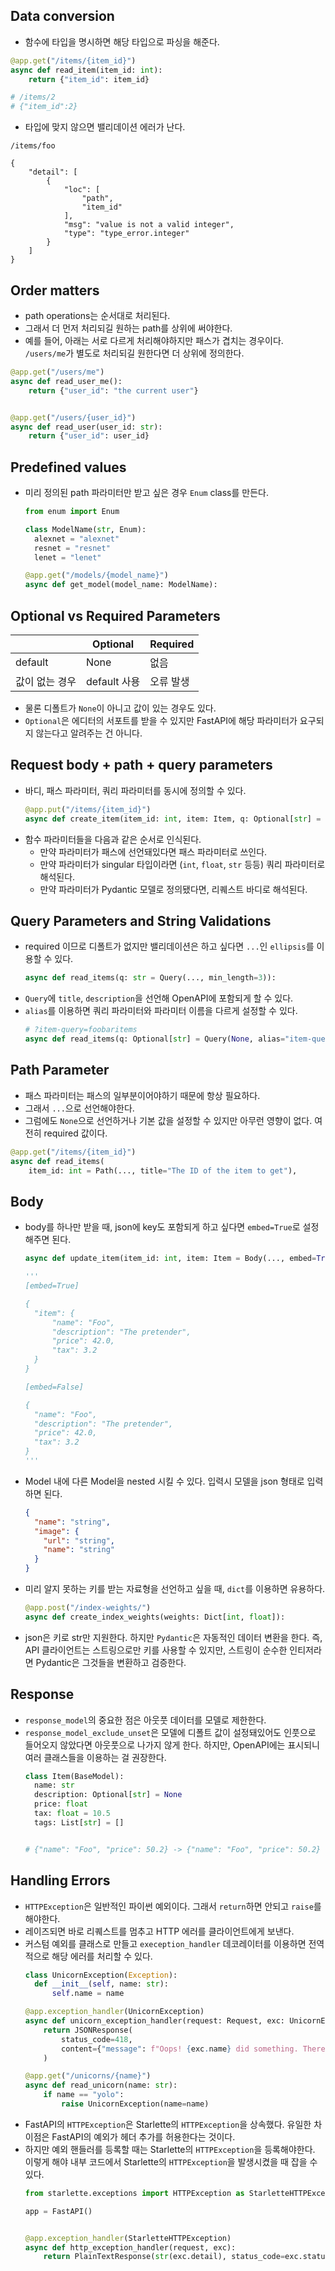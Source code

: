 ## Data conversion
- 함수에 타입을 명시하면 해당 타입으로 파싱을 해준다.
```python
@app.get("/items/{item_id}")
async def read_item(item_id: int):
    return {"item_id": item_id}

# /items/2
# {"item_id":2}
```
- 타입에 맞지 않으면 밸리데이션 에러가 난다.
```
/items/foo

{
    "detail": [
        {
            "loc": [
                "path",
                "item_id"
            ],
            "msg": "value is not a valid integer",
            "type": "type_error.integer"
        }
    ]
}
```

## Order matters
- path operations는 순서대로 처리된다.
- 그래서 더 먼저 처리되길 원하는 path를 상위에 써야한다.
- 예를 들어, 아래는 서로 다르게 처리해야하지만 패스가 겹치는 경우이다. `/users/me`가 별도로 처리되길 원한다면 더 상위에 정의한다.
```python
@app.get("/users/me")
async def read_user_me():
    return {"user_id": "the current user"}


@app.get("/users/{user_id}")
async def read_user(user_id: str):
    return {"user_id": user_id}

```

## Predefined values
- 미리 정의된 path 파라미터만 받고 싶은 경우 `Enum` class를 만든다.
  ```python
  from enum import Enum
  
  class ModelName(str, Enum):
    alexnet = "alexnet"
    resnet = "resnet"
    lenet = "lenet"

  @app.get("/models/{model_name}")
  async def get_model(model_name: ModelName):
  ```

## Optional vs Required Parameters

|    | Optional | Required |
| --- | --- | --- |
| default | None | 없음 |
| 값이 없는 경우 | default 사용 | 오류 발생 |

- 물론 디폴트가 `None`이 아니고 값이 있는 경우도 있다.
- `Optional`은 에디터의 서포트를 받을 수 있지만 FastAPI에 해당 파라미터가 요구되지 않는다고 알려주는 건 아니다.

## Request body + path + query parameters
- 바디, 패스 파라미터, 쿼리 파라미터를 동시에 정의할 수 있다.
  ```python
  @app.put("/items/{item_id}")
  async def create_item(item_id: int, item: Item, q: Optional[str] = None):
  ```
- 함수 파라미터들을 다음과 같은 순서로 인식된다.
  - 만약 파라미터가 패스에 선언돼있다면 패스 파라미터로 쓰인다.
  - 만약 파라미터가 singular 타입이라면 (`int`, `float`, `str` 등등) 쿼리 파라미터로 해석된다.
  - 만약 파라미터가 Pydantic 모델로 정의됐다면, 리퀘스트 바디로 해석된다.

## Query Parameters and String Validations
- required 이므로 디폴트가 없지만 밸리데이션은 하고 싶다면 `...`인 `ellipsis`를 이용할 수 있다.
  ```python
  async def read_items(q: str = Query(..., min_length=3)):
  ```
- `Query`에 `title`, `description`을 선언해 OpenAPI에 포함되게 할 수 있다.
- `alias`를 이용하면 쿼리 파라미터와 파라미터 이름을 다르게 설정할 수 있다.
  ```python
  # ?item-query=foobaritems
  async def read_items(q: Optional[str] = Query(None, alias="item-query")):
  ```

## Path Parameter
- 패스 파라미터는 패스의 일부분이어야하기 때문에 항상 필요하다.
- 그래서 `...`으로 선언해야한다.
- 그럼에도 `None`으로 선언하거나 기본 값을 설정할 수 있지만 아무런 영향이 없다. 여전히 required 값이다.
```python
@app.get("/items/{item_id}")
async def read_items(
    item_id: int = Path(..., title="The ID of the item to get"),
```

## Body
- body를 하나만 받을 때, json에 key도 포함되게 하고 싶다면 `embed=True`로 설정해주면 된다.
  ```python
  async def update_item(item_id: int, item: Item = Body(..., embed=True)):

  '''
  [embed=True]

  {
    "item": {
        "name": "Foo",
        "description": "The pretender",
        "price": 42.0,
        "tax": 3.2
    }
  }

  [embed=False]

  {
    "name": "Foo",
    "description": "The pretender",
    "price": 42.0,
    "tax": 3.2
  }
  '''
  ```
- Model 내에 다른 Model을 nested 시킬 수 있다. 입력시 모델을 json 형태로 입력하면 된다.
  ```json
  {
    "name": "string",
    "image": {
      "url": "string",
      "name": "string"
    }
  }
  ```
- 미리 알지 못하는 키를 받는 자료형을 선언하고 싶을 때, `dict`를 이용하면 유용하다.
  ```python
  @app.post("/index-weights/")
  async def create_index_weights(weights: Dict[int, float]):
  ```
- json은 키로 str만 지원한다. 하지만 `Pydantic`은 자동적인 데이터 변환을 한다. 즉, API 클라이언트는 스트링으로만 키를 사용할 수 있지만, 스트링이 순수한 인티저라면 Pydantic은 그것들을 변환하고 검증한다.

## Response
- `response_model`의 중요한 점은 아웃풋 데이터를 모델로 제한한다.
- `response_model_exclude_unset`은 모델에 디폴트 값이 설정돼있어도 인풋으로 들어오지 않았다면 아웃풋으로 나가지 않게 한다. 하지만, OpenAPI에는 표시되니 여러 클래스들을 이용하는 걸 권장한다.
  ```python
  class Item(BaseModel):
    name: str
    description: Optional[str] = None
    price: float
    tax: float = 10.5
    tags: List[str] = []
  
  
  # {"name": "Foo", "price": 50.2} -> {"name": "Foo", "price": 50.2}
  ```

## Handling Errors
- `HTTPException`은 일반적인 파이썬 예외이다. 그래서 `return`하면 안되고 `raise`를 해야한다.
- 레이즈되면 바로 리퀘스트를 멈추고 HTTP 에러를 클라이언트에게 보낸다.
- 커스텀 예외를 클래스로 만들고 `exeception_handler` 데코레이터를 이용하면 전역적으로 해당 에러를 처리할 수 있다.
  ```python
  class UnicornException(Exception):
    def __init__(self, name: str):
        self.name = name
  
  @app.exception_handler(UnicornException)
  async def unicorn_exception_handler(request: Request, exc: UnicornException):
      return JSONResponse(
          status_code=418,
          content={"message": f"Oops! {exc.name} did something. There goes a rainbow..."},
      )

  @app.get("/unicorns/{name}")
  async def read_unicorn(name: str):
      if name == "yolo":
          raise UnicornException(name=name)
  ```
- FastAPI의 `HTTPException`은 Starlette의 `HTTPException`을 상속했다. 유일한 차이점은 FastAPI의 예외가 헤더 추가를 허용한다는 것이다.
- 하지만 예외 핸들러를 등록할 때는 Starlette의 `HTTPException`을 등록해야한다. 이렇게 해야 내부 코드에서 Starlette의 `HTTPException`을 발생시켰을 때 잡을 수 있다.
  ```python
  from starlette.exceptions import HTTPException as StarletteHTTPException

  app = FastAPI()


  @app.exception_handler(StarletteHTTPException)
  async def http_exception_handler(request, exc):
      return PlainTextResponse(str(exc.detail), status_code=exc.status_code)
  ```
